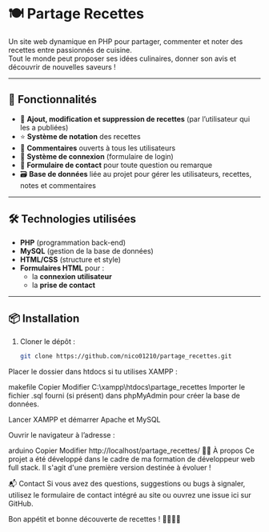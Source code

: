 # 🍽️ Partage Recettes

Un site web dynamique en PHP pour partager, commenter et noter des recettes entre passionnés de cuisine.  
Tout le monde peut proposer ses idées culinaires, donner son avis et découvrir de nouvelles saveurs !

---

## 🚀 Fonctionnalités

- 📝 **Ajout, modification et suppression de recettes** (par l’utilisateur qui les a publiées)
- ⭐ **Système de notation** des recettes
- 💬 **Commentaires** ouverts à tous les utilisateurs
- 🔐 **Système de connexion** (formulaire de login)
- 📩 **Formulaire de contact** pour toute question ou remarque
- 🗃️ **Base de données** liée au projet pour gérer les utilisateurs, recettes, notes et commentaires

---

## 🛠️ Technologies utilisées

- **PHP** (programmation back-end)
- **MySQL** (gestion de la base de données)
- **HTML/CSS** (structure et style)
- **Formulaires HTML** pour :
  - la **connexion utilisateur**
  - la **prise de contact**

---

## 📦 Installation

1. Cloner le dépôt :
   ```bash
   git clone https://github.com/nico01210/partage_recettes.git
Placer le dossier dans htdocs si tu utilises XAMPP :

makefile
Copier
Modifier
C:\xampp\htdocs\partage_recettes
Importer le fichier .sql fourni (si présent) dans phpMyAdmin pour créer la base de données.

Lancer XAMPP et démarrer Apache et MySQL

Ouvrir le navigateur à l’adresse :

arduino
Copier
Modifier
http://localhost/partage_recettes/
🙋‍♂️ À propos
Ce projet a été développé dans le cadre de ma formation de développeur web full stack. Il s'agit d'une première version destinée à évoluer !

📬 Contact
Si vous avez des questions, suggestions ou bugs à signaler, utilisez le formulaire de contact intégré au site ou ouvrez une issue ici sur GitHub.

Bon appétit et bonne découverte de recettes ! 👨‍🍳👩‍🍳
